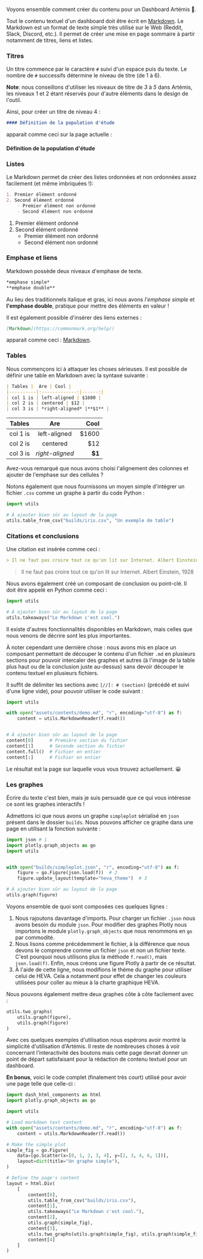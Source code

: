 Voyons ensemble comment créer du contenu pour un Dashboard Artémis 🏹.

Tout le contenu textuel d'un dashboard doit être écrit en [Markdown](https://commonmark.org/help/).
Le Markdown est un format de texte simple très utilisé sur le Web (Reddit, Slack, Discord, etc.).
Il permet de créer une mise en page sommaire à partir notamment de titres, liens et listes.

### Titres

Un titre commence par le caractère `#` suivi d'un espace puis du texte.
Le nombre de `#` successifs détermine le niveau de titre (de 1 à 6).

**Note**: nous conseillons d'utiliser les niveaux de titre de *3* à *5* dans Artémis, les niveaux 1 et 2 étant réservés pour d'autre éléments dans le design de l'outil.

Ainsi, pour créer un titre de niveau 4 :

```markdown
#### Définition de la population d'étude
```
apparait comme ceci sur la page actuelle :

#### Définition de la population d'étude

### Listes

Le Markdown permet de créer des listes ordonnées et non ordonnées assez facilement (et même imbriquées !):

```markdown
1. Premier élément ordonné
2. Second élément ordonné
    - Premier élément non ordonné
    - Second élément non ordonné
```

1. Premier élément ordonné
2. Second élément ordonné
    - Premier élément non ordonné
    - Second élément non ordonné

### Emphase et liens

Markdown possède deux niveaux d'emphase de texte.
```markdown
*emphase simple*
**emphase double**
```
Au lieu des traditionnels italique et gras, ici nous avons *l'emphase simple* et **l'emphase double**, pratique pour mettre des éléments en valeur !

Il est également possible d'insérer des liens externes :

```markdown
[Markdown](https://commonmark.org/help/)
```

apparait comme ceci : [Markdown](https://commonmark.org/help/).

### Tables

Nous commençons ici à attaquer les choses sérieuses.
Il est possible de définir une table en Markdown avec la syntaxe suivante :

```markdown
| Tables |  Are | Cool |
|----------|:-------------:|------:|
| col 1 is | left-aligned | $1600 |
| col 2 is | centered | $12 |
| col 3 is | *right-aligned* |**$1** |
```

| Tables |  Are | Cool |
|----------|:-------------:|------:|
| col 1 is | left-aligned | $1600 |
| col 2 is | centered | $12 |
| col 3 is | *right-aligned* |**$1** |

Avez-vous remarqué que nous avons choisi l'alignement des colonnes et ajouter de l'emphase sur des cellules ?

Notons également que nous fournissons un moyen simple d'intégrer un fichier `.csv` comme un graphe à partir du code Python :

```python
import utils

# À ajouter bien sûr au layout de la page
utils.table_from_csv("builds/iris.csv", "Un exemple de table")
```

[//]: # (section)

### Citations et conclusions

Une citation est insérée comme ceci :

```markdown
> Il ne faut pas croire tout ce qu'on lit sur Internet. Albert Einstein, 1928
```

> Il ne faut pas croire tout ce qu'on lit sur Internet. Albert Einstein, 1928

Nous avons également créé un composant de conclusion ou point-clé.
Il doit être appelé en Python comme ceci :

```python
import utils

# À ajouter bien sûr au layout de la page
utils.takeaways("Le Markdown c'est cool.")
```

[//]: # (section)

Il existe d'autres fonctionnalités disponibles en Markdown, mais celles que nous venons de décrire sont les plus importantes.

À noter cependant une dernière chose : nous avons mis en place un composant permettant de découper le contenu d'un fichier `.md` en plusieurs sections pour pouvoir intercaler des graphes et autres (à l'image de la table plus haut ou de la conclusion juste au-dessus) sans devoir découper le contenu textuel en plusieurs fichiers.

Il suffit de délimiter les sections avec `[//]: # (section)` (précédé et suivi d'une ligne vide), pour pouvoir utiliser le code suivant :

```python
import utils

with open("assets/contents/demo.md", "r", encoding="utf-8") as f:
    content = utils.MarkdownReader(f.read())


# À ajouter bien sûr au layout de la page
content[0]      # Première section du fichier
content[1]      # Seconde section du fichier
content.full()  # Fichier en entier
content[:]      # Fichier en entier
```

Le résultat est la page sur laquelle vous vous trouvez actuellement. 😀

### Les graphes

Écrire du texte c'est bien, mais je suis persuadé que ce qui vous intéresse ce sont les graphes interactifs !

Admettons ici que nous avons un graphe `simpleplot` sérialisé en `json` présent dans le dossier `builds`. Nous pouvons afficher ce graphe dans une page en utilisant la fonction suivante :

```python
import json # 1
import plotly.graph_objects as go
import utils


with open("builds/simpleplot.json", "r", encoding="utf-8") as f:
    figure = go.Figure(json.load(f))  # 2
    figure.update_layout(template="heva_theme")  # 3

# À ajouter bien sûr au layout de la page
utils.graph(figure)
```

[//]: # (section)

Voyons ensemble de quoi sont composées ces quelques lignes :

1. Nous rajoutons davantage d'imports. Pour charger un fichier `.json` nous avons besoin du module `json`. Pour modifier des graphes Plotly nous importons le module `plotly.graph_objects` que nous renommons en `go` par commodité.
2. Nous lisons comme précédemment le fichier, à la différence que nous devons le comprendre comme un fichier `json` et non un fichier texte. C'est pourquoi nous utilisons plus la méthode `f.read()`, mais `json.load(f)`. Enfin, nous créons une figure Plotly à partir de ce résultat.
3. À l'aide de cette ligne, nous modifions le thème du graphe pour utiliser celui de HEVA. Cela a notamment pour effet de changer les couleurs utilisées pour coller au mieux à la charte graphique HEVA.

Nous pouvons également mettre deux graphes côte à côte facilement avec :

```python
utils.two_graphs(
    utils.graph(figure),
    utils.graph(figure)
)
```

[//]: # (section)

Avec ces quelques exemples d'utilisation nous espérons avoir montré la simplicité d'utilisation d'Artémis.
Il reste de nombreuses choses à voir concernant l'interactivité des boutons mais cette page devrait donner un point de départ satisfaisant pour la rédaction de contenu textuel pour un dashboard.

**En bonus**, voici le code complet (finalement très court) utilisé pour avoir une page telle que celle-ci :

```python
import dash_html_components as html
import plotly.graph_objects as go

import utils

# Load markdown text content
with open("assets/contents/demo.md", "r", encoding="utf-8") as f:
    content = utils.MarkdownReader(f.read())

# Make the simple plot
simple_fig = go.Figure(
    data=[go.Scatter(x=[0, 1, 2, 3, 4], y=[2, 3, 4, 6, 1])],
    layout=dict(title="Un graphe simple"),
)

# Define the page's content
layout = html.Div(
    [
        content[0],
        utils.table_from_csv("builds/iris.csv"),
        content[1],
        utils.takeaways("Le Markdown c'est cool."),
        content[2],
        utils.graph(simple_fig),
        content[3],
        utils.two_graphs(utils.graph(simple_fig), utils.graph(simple_fig)),
        content[4]
    ]
)
```
